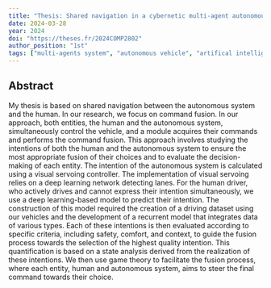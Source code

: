```yaml
---
title: "Thesis: Shared navigation in a cybernetic multi-agent autonomous system"
date: 2024-03-28
year: 2024
doi: "https://theses.fr/2024COMP2802"
author_position: "1st"
tags: ["multi-agents system", "autonomous vehicle", "artifical intelligence", "shared navigation", "deep learning", "game theory", "decision making"]
---
```


## Abstract

My thesis is based on shared navigation between the autonomous system and the human. In our research, we focus on command fusion. In our approach, both entities, the human and the autonomous system, simultaneously control the vehicle, and a module acquires their commands and performs the command fusion. This approach involves studying the intentions of both the human and the autonomous system to ensure the most appropriate fusion of their choices and to evaluate the decision-making of each entity. The intention of the autonomous system is calculated using a visual servoing controller. The implementation of visual servoing relies on a deep learning network detecting lanes. For the human driver, who actively drives and cannot express their intention simultaneously, we use a deep learning-based model to predict their intention. The construction of this model required the creation of a driving dataset using our vehicles and the development of a recurrent model that integrates data of various types. Each of these intentions is then evaluated according to specific criteria, including safety, comfort, and context, to guide the fusion process towards the selection of the highest quality intention. This quantification is based on a state analysis derived from the realization of these intentions. We then use game theory to facilitate the fusion process, where each entity, human and autonomous system, aims to steer the final command towards their choice.